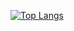 [![Top Langs](https://github-readme-stats.vercel.app/api/top-langs/?username=Y-kyoto&layout=compact&langs_count=10)](https://github.com/Y-kyoto/github-readme-stats)
